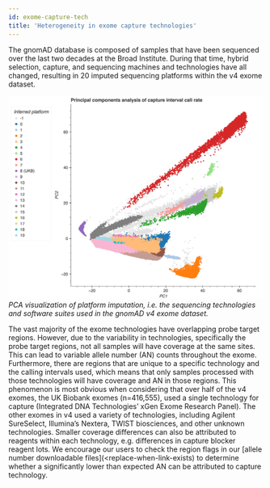 ```yaml
---
id: exome-capture-tech
title: 'Heterogeneity in exome capture technologies'
---
```


The gnomAD database is composed of samples that have been sequenced over the last two decades at the Broad Institute. During that time, hybrid selection, capture, and sequencing machines and technologies have all changed, resulting in 20 imputed sequencing platforms within the v4 exome dataset. 

![visualization of platform imputation](exome-capture-tech.png)
*PCA visualization of platform imputation, i.e. the sequencing technologies and software suites used in the gnomAD v4 exome dataset.*

The vast majority of the exome technologies have overlapping probe target regions. However, due to the variability in technologies, specifically the probe target regions, not all samples will have coverage at the same sites. This can lead to variable allele number (AN) counts throughout the exome. Furthermore, there are regions that are unique to a specific technology and the calling intervals used, which means that only samples processed with those technologies will have coverage and AN in those regions. This phenomenon is most obvious when considering that over half of the v4 exomes, the UK Biobank exomes (n=416,555), used a single technology for capture (Integrated DNA Technologies’ xGen Exome Research Panel). The other exomes in v4 used a variety of technologies, including Agilent SureSelect, Illumina’s Nextera, TWIST biosciences, and other unknown technologies. Smaller coverage differences can also be attributed to reagents within each technology, e.g. differences in capture blocker reagent lots. We encourage our users to check the region flags in our [allele number downloadable files](<replace-when-link-exists) to determine whether a significantly lower than expected AN can be attributed to capture technology.
